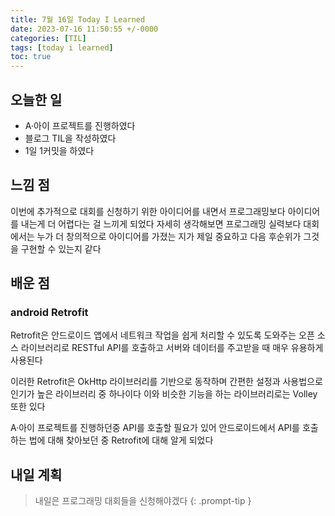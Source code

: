 ```yaml
---
title: 7월 16일 Today I Learned
date: 2023-07-16 11:50:55 +/-0000
categories: [TIL]
tags: [today i learned]
toc: true
---
```


## 오늘한 일

* A·아이 프로젝트를 진행하였다
* 블로그 TIL을 작성하였다
* 1일 1커밋을 하였다

## 느낌 점

이번에 추가적으로 대회를 신청하기 위한 아이디어를 내면서 프로그래밍보다 아이디어를 내는게 더 어렵다는 걸 느끼게 되었다 자세히 생각해보면 프로그래밍 실력보다 대회에서는 누가 더 창의적으로 아이디어를 가졌는 지가 제일 중요하고 다음 후순위가 그것을 구현할 수 있는지 같다

## 배운 점

### android Retrofit

Retrofit은 안드로이드 앱에서 네트워크 작업을 쉽게 처리할 수 있도록 도와주는 오픈 소스 라이브러리로 RESTful API를 호출하고 서버와 데이터를 주고받을 때 매우 유용하게 사용된다

이러한 Retrofit은 OkHttp 라이브러리를 기반으로 동작하며 간편한 설정과 사용법으로 인기가 높은 라이브러리 중 하나이다 이와 비슷한 기능을 하는 라이브러리로는 Volley 또한 있다

A·아이 프로젝트를 진행하던중 API를 호출할 필요가 있어 안드로이드에서 API를 호출하는 법에 대해 찾아보던 중 Retrofit에 대해 알게 되었다

## 내일 계획

> 내일은 프로그래밍 대회들을 신청해야겠다
{: .prompt-tip }
